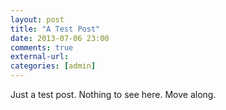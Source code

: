 ```yaml
---
layout: post  
title: "A Test Post"  
date: 2013-07-06 23:00  
comments: true  
external-url:  
categories: [admin]  
---
```


Just a test post. Nothing to see here. Move along.
